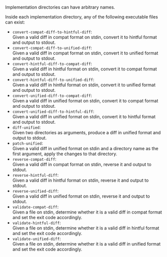 Implementation directories can have arbitrary names.

Inside each implementation directory, any of the following executable files can exist:
- `convert-compat-diff-to-hintful-diff`:<br/>
  Given a valid diff in compat format on stdin, convert it to hintful format and output to stdout.
- `convert-compat-diff-to-unified-diff`:<br/>
  Given a valid diff in compat format on stdin, convert it to unified format and output to stdout.
- `convert-hintful-diff-to-compat-diff`:<br/>
  Given a valid diff in hintful format on stdin, convert it to compat format and output to stdout.
- `convert-hintful-diff-to-unified-diff`:<br/>
  Given a valid diff in hintful format on stdin, convert it to unified format and output to stdout.
- `convert-unified-diff-to-compat-diff`:<br/>
  Given a valid diff in unified format on stdin, convert it to compat format and output to stdout.
- `convert-unified-diff-to-hintful-diff`:<br/>
  Given a valid diff in unified format on stdin, convert it to hintful format and output to stdout.
- `diff-unified`:<br/>
  Given two directories as arguments, produce a diff in unified format and output to stdout.
- `patch-unified`:<br/>
  Given a valid diff in unified format on stdin and a directory name as the first argument, apply the changes to that directory.
- `reverse-compat-diff`:<br/>
  Given a valid diff in compat format on stdin, reverse it and output to stdout.
- `reverse-hintful-diff`:<br/>
  Given a valid diff in hintful format on stdin, reverse it and output to stdout.
- `reverse-unified-diff`:<br/>
  Given a valid diff in unified format on stdin, reverse it and output to stdout.
- `validate-compat-diff`:<br/>
  Given a file on stdin, determine whether it is a valid diff in compat format and set the exit code accordingly.
- `validate-hintful-diff`:<br/>
  Given a file on stdin, determine whether it is a valid diff in hintful format and set the exit code accordingly.
- `validate-unified-diff`:<br/>
  Given a file on stdin, determine whether it is a valid diff in unified format and set the exit code accordingly.
